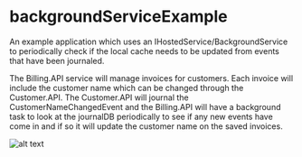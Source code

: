 # backgroundServiceExample

An example application which uses an IHostedService/BackgroundService to periodically check if the local cache needs to be updated from events that have been journaled.

The Billing.API service will manage invoices for customers. Each invoice will include the customer name which can be changed through the Customer.API. The Customer.API will journal the CustomerNameChangedEvent and the Billing.API will have a background task to look at the journalDB periodically to see if any new events have come in and if so it will update the customer name on the saved invoices.

![alt text](https://media.giphy.com/media/1oHVIW6CHa5AfmsDaZ/giphy.gif)
